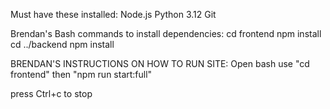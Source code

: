 Must have these installed:
Node.js
Python 3.12
Git

Brendan's Bash commands to install dependencies:
cd frontend
npm install
cd ../backend
npm install


BRENDAN'S INSTRUCTIONS ON HOW TO RUN SITE: 
Open bash
use "cd frontend"
then "npm run start:full"

press Ctrl+c to stop
